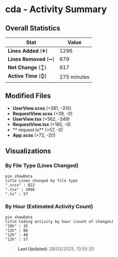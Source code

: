 # cda - Activity Summary 

## Overall Statistics

| Stat                   | Value                                                             |
| ---------------------- | ----------------------------------------------------------------- |
| **Lines Added** (➕)   | 1296                                          |
| **Lines Removed** (➖) | 679                                        |
| **Net Change** (↕)    | 617                |
| **Active Time** (⌚)   | 275 minutes |


## Modified Files
- **UserView.scss** (+381, -310)
- **RequestView.scss** (+39, -0)
- **UserView.tsx** (+562, -349)
- **RequestView.tsx** (+185, -0)
- ** request.ts** (+57, -0)
- **App.scss** (+72, -20)

## Visualizations

### By File Type (Lines Changed)

```mermaid
pie showData
title Lines changed by file type
".scss" : 822
".tsx" : 1096
".ts" : 57
```

### By Hour (Estimated Activity Count)

```mermaid
pie showData
title Coding activity by hour (count of changes)
"10h" : 35
"11h" : 86
"12h" : 40
"13h" : 57
```


> **Last Updated:** 28/03/2025, 13:55:30
